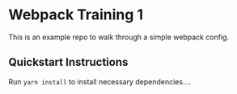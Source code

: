 # Webpack Training 1

This is an example repo to walk through a simple webpack config.

## Quickstart Instructions

Run `yarn install` to install necessary dependencies....

